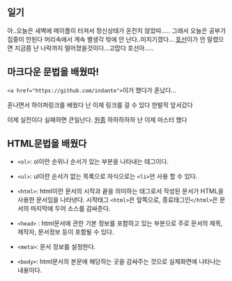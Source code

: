 ## 일기
아..오늘은 새벽에 메이플이 터져서 정신상태가 온전치 않았따.....
그래서 오늘은 공부가 집중이 안된다 머리속에서 계속 별생각 밖에 안 난다..미치기겠다...
[호선](https://github.com/indante)이가 안 말렸으면 지금쯤 난 나락까지 떨어졌을것이다...고맙다 호선아.....

## 마크다운 문법을 배웠따!
`<a href="https://github.com/indante">`이거 했다가 혼났다...

혼나면서 하이퍼링크를 배웠다 난 이제 링크를 걸 수 있다 한발작 앞서갔다

이제 실전이다 실패하면 큰일난다.
[원종](https://github.com/WJ-begin) 하하하하하 난 이제 마스터 했다

## HTML문법을 배웠다

- `<ol>`: ol이란 순위나 순서가 있는 부분을 나타내는 태그이다.
- `<ul>`: ul이란 순서가 없는 목록으로 자식으로는 `<li>`만 사용 할 수 있다.

- `<html>`: html이란 문서의 시작과 끝을 의미하는 태그로서 작성된 문서가 HTML을 사용한 문서임을 나타낸다. 시작태그 `<html>`은 앞쪽으로, 종료태그인`</html>`은 문서의 마지막에 두어 소스를 감싸준다.
- `<head>` : html문서에 관한 기본 정보를 포함하고 있는 부분으로 주로 문서의 제목, 제작자, 문서정보 등이 포함될 수 있다.
- `<meta>`: 문서 정보를 설정한다.
- `<body>`: html문서의 본문에 해당하는 곳을 감싸주는 것으로 실제화면에 나타나는 내용이다.

